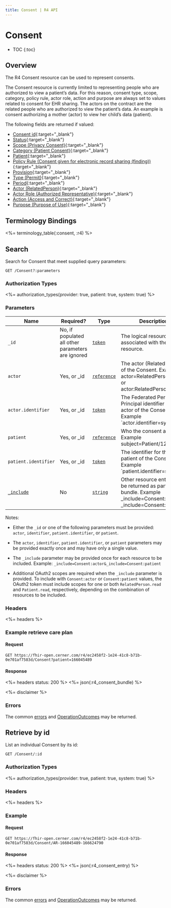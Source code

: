 ```yaml
---
title: Consent | R4 API
---
```


# Consent

* TOC
{:toc}

## Overview

The R4 Consent resource can be used to represent consents.

The Consent resource is currently limited to representing people who are authorized to view a patient’s data. For this reason, consent type, scope, category, policy rule, actor role, action and purpose are always set to values related to consent for EHR sharing. The actors on the contract are the related people who are authorized to view the patient’s data. An example is consent authorizing a mother (actor) to view her child’s data (patient).

The following fields are returned if valued:

* [Consent id](http://hl7.org/fhir/r4/resource-definitions.html#Resource.id){:target="_blank"}
* [Status](http://hl7.org/fhir/r4/consent-definitions.html#Consent.status){:target="_blank"}
* [Scope (Privacy Consent)](http://hl7.org/fhir/r4/consent-definitions.html#Consent.scope){:target="_blank"}
* [Category (Patient Consent)](http://hl7.org/fhir/r4/consent-definitions.html#Consent.category){:target="_blank"}
* [Patient](http://hl7.org/fhir/r4/consent-definitions.html#Consent.patient){:target="_blank"}
* [Policy Rule (Consent given for electronic record sharing (finding))](http://hl7.org/fhir/r4/consent-definitions.html#Consent.policyRule){:target="_blank"}
* [Provision](http://hl7.org/fhir/r4/consent-definitions.html#Consent.provision){:target="_blank"}
* [Type (Permit)](http://hl7.org/fhir/r4/consent-definitions.html#Consent.provision.type){:target="_blank"}
* [Period](http://hl7.org/fhir/r4/consent-definitions.html#Consent.provision.period){:target="_blank"}
* [Actor (RelatedPerson)](http://hl7.org/fhir/r4/consent-definitions.html#Consent.provision.actor){:target="_blank"}
* [Actor Role (Authorized Representative)](http://hl7.org/fhir/r4/consent-definitions.html#Consent.provision.actor.role){:target="_blank"}
* [Action (Access and Correct)](http://hl7.org/fhir/r4/consent-definitions.html#Consent.provision.action){:target="_blank"}
* [Purpose (Purpose of Use)](http://hl7.org/fhir/r4/consent-definitions.html#Consent.provision.purpose){:target="_blank"}

## Terminology Bindings

<%= terminology_table(:consent, :r4) %>


## Search

Search for Consent that meet supplied query parameters:

    GET /Consent?:parameters


### Authorization Types

<%= authorization_types(provider: true, patient: true, system: true) %>

### Parameters

 Name                  | Required?                                        | Type          | Description
-----------------------|--------------------------------------------------|---------------|--------------
 `_id`                 | No, if populated all other parameters are ignored| [`token`]     | The logical resource id associated with the resource.
 `actor`               | Yes, or _id                                     | [`reference`]  | The actor (RelatedPerson) of the Consent. Example: actor=RelatedPerson/1234 or actor:RelatedPerson=1234
 `actor.identifier`    | Yes, or _id                                     | [`token`]      | The Federated Person Principal identifier for the actor of the Consent. Example `actor.identifier=system|1234`
 `patient`             | Yes, or _id                                     | [`reference`]  | Who the consent applies to Example subject=Patient/1234 
 `patient.identifier`  | Yes, or _id                                     | [`token`]      | The identifier for the patient of the Consent. Example `patient.identifier=system|5678` (Federated Person Principal, Medical Record Number, Social Security Number, etc.)
  [`_include`]         | No                                              | [`string`]     | Other resource entries to be returned as part of the bundle. Example _include=Consent:actor or _include=Consent:patient


Notes:

- Either the `_id` or one of the following parameters must be provided: `actor`, `identifier`, `patient.identifier`, or `patient`.

- The `actor`, `identifier`, `patient.identifier`, or `patient` parameters may be provided exactly once and may have only a single value.

- The `_include` parameter may be provided once for each resource to be included. Example: `_include=Consent:actor&_include=Consent:patient`

- Additional OAuth2 scopes are required when the `_include` parameter is provided. To include with `Consent:actor` or `Consent:patient` values, the OAuth2 token must include scopes for one or both `RelatedPerson.read` and `Patient.read`, respectively, depending on the combination of resources to be included.

### Headers

 <%= headers %>

### Example retrieve care plan

#### Request

    GET https://fhir-open.cerner.com/r4/ec2458f2-1e24-41c8-b71b-0e701af7583d/Consent?patient=166045489

#### Response

<%= headers status: 200 %>
<%= json(:r4_consent_bundle) %>

<%= disclaimer %>

### Errors

The common [errors] and [OperationOutcomes] may be returned.

## Retrieve by id

List an individual Consent by its id:

    GET /Consent/:id

### Authorization Types

<%= authorization_types(provider: true, patient: true, system: true) %>

### Headers

<%= headers %>

### Example

#### Request

    GET https://fhir-open.cerner.com/r4/ec2458f2-1e24-41c8-b71b-0e701af7583d/Consent/AR-166045489-166624790

#### Response

<%= headers status: 200 %>
<%= json(:r4_consent_entry) %>

<%= disclaimer %>

### Errors

The common [errors] and [OperationOutcomes] may be returned.

[`token`]: http://hl7.org/fhir/r4/search.html#token
[`reference`]: http://hl7.org/fhir/r4/search.html#reference
[errors]: ../../#client-errors
[OperationOutcomes]: ../../#operation-outcomes
[`string`]: http://hl7.org/fhir/r4/search.html#string
[`_include`]: http://hl7.org/fhir/r4/search.html#include
